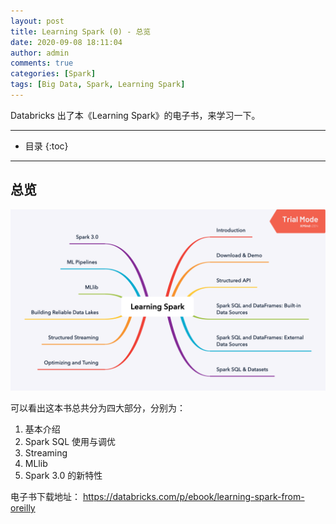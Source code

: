 ```yaml
---
layout: post
title: Learning Spark (0) - 总览
date: 2020-09-08 18:11:04
author: admin
comments: true
categories: [Spark]
tags: [Big Data, Spark, Learning Spark]
---
```


Databricks 出了本《Learning Spark》的电子书，来学习一下。 

<!-- more -->

---

* 目录
{:toc}
---

## 总览

[![](/images/posts/LearningSpark.png)](/images/posts/LearningSpark.png)

可以看出这本书总共分为四大部分，分别为：

1. 基本介绍
2. Spark SQL 使用与调优
3. Streaming
4. MLlib
5. Spark 3.0 的新特性


电子书下载地址： https://databricks.com/p/ebook/learning-spark-from-oreilly
